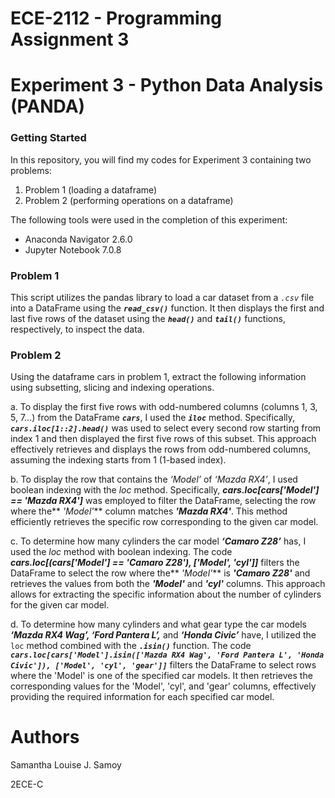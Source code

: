 # ECE-2112 - Programming Assignment 3
# Experiment 3 - Python Data Analysis (PANDA)
### Getting Started
In this repository, you will find my codes for Experiment 3 containing two problems:
   1. Problem 1 (loading a dataframe)
   2. Problem 2 (performing operations on a dataframe)

The following tools were used in the completion of this experiment:
 - Anaconda Navigator 2.6.0
 - Jupyter Notebook 7.0.8

### Problem 1
This script utilizes the pandas library to load a car dataset from a _`.csv`_ file into a DataFrame using the **_`read_csv()`_** function. It then displays the first and last five rows of the dataset using the **_`head()`_** and **_`tail()`_** functions, respectively, to inspect the data.

### Problem 2
Using the dataframe cars in problem 1, extract the following information using subsetting, slicing and indexing operations.

a. To display the first five rows with odd-numbered columns (columns 1, 3, 5, 7…) from the DataFrame **_`cars`_**, I used the **_`iloc`_** method. Specifically, **_`cars.iloc[1::2].head()`_** was used to select every second row starting from index 1 and then displayed the first five rows of this subset. This approach effectively retrieves and displays the rows from odd-numbered columns, assuming the indexing starts from 1 (1-based index).

b. To display the row that contains the _‘Model’_ of _‘Mazda RX4’_, I used boolean indexing with the _loc_ method. Specifically, **_cars.loc[cars['Model'] == 'Mazda RX4']_** was employed to filter the DataFrame, selecting the row where the** _'Model'_** column matches __**_'Mazda RX4'_**__. This method efficiently retrieves the specific row corresponding to the given car model.

c. To determine how many cylinders the car model **_‘Camaro Z28’_** has, I used the _loc_ method with boolean indexing. The code **_cars.loc[(cars['Model'] == 'Camaro Z28'), ['Model', 'cyl']]_** filters the DataFrame to select the row where the** _'Model'_** is **_'Camaro Z28'_** and retrieves the values from both the **_'Model'_** and **_'cyl'_** columns. This approach allows for extracting the specific information about the number of cylinders for the given car model.

d. To determine how many cylinders and what gear type the car models **_‘Mazda RX4 Wag’, ‘Ford Pantera L’,_** and **_‘Honda Civic’_** have, I utilized the `loc` method combined with the **_`.isin()`_** function. The code **_`cars.loc[cars['Model'].isin(['Mazda RX4 Wag', 'Ford Pantera L', 'Honda Civic']), ['Model', 'cyl', 'gear']]`_** filters the DataFrame to select rows where the 'Model' is one of the specified car models. It then retrieves the corresponding values for the 'Model', 'cyl', and 'gear' columns, effectively providing the required information for each specified car model.


# Authors
Samantha Louise J. Samoy 

2ECE-C
